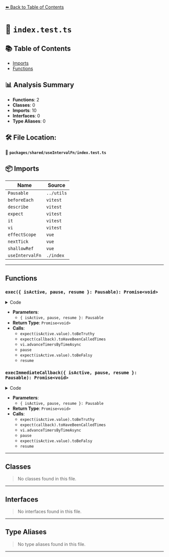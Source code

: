 [⬅️ Back to Table of Contents](../../../index.md)

# 📄 `index.test.ts`

## 📚 Table of Contents

- [Imports](#imports)
- [Functions](#functions)

## 📊 Analysis Summary

- **Functions**: 2
- **Classes**: 0
- **Imports**: 10
- **Interfaces**: 0
- **Type Aliases**: 0

## 🛠️ File Location:
📂 **`packages/shared/useIntervalFn/index.test.ts`**

## 📦 Imports

| Name | Source |
|------|--------|
| `Pausable` | `../utils` |
| `beforeEach` | `vitest` |
| `describe` | `vitest` |
| `expect` | `vitest` |
| `it` | `vitest` |
| `vi` | `vitest` |
| `effectScope` | `vue` |
| `nextTick` | `vue` |
| `shallowRef` | `vue` |
| `useIntervalFn` | `./index` |


---

## Functions

### `exec({ isActive, pause, resume }: Pausable): Promise<void>`

<details><summary>Code</summary>

```ts
async function exec({ isActive, pause, resume }: Pausable) {
    expect(isActive.value).toBeTruthy()
    expect(callback).toHaveBeenCalledTimes(0)

    await vi.advanceTimersByTimeAsync(60)
    expect(callback).toHaveBeenCalledTimes(1)

    pause()
    expect(isActive.value).toBeFalsy()

    await vi.advanceTimersByTimeAsync(60)
    expect(callback).toHaveBeenCalledTimes(1)

    resume()
    expect(isActive.value).toBeTruthy()

    await vi.advanceTimersByTimeAsync(60)
    expect(callback).toHaveBeenCalledTimes(2)
  }
```
</details>

- **Parameters**:
  - `{ isActive, pause, resume }: Pausable`
- **Return Type**: `Promise<void>`
- **Calls**:
  - `expect(isActive.value).toBeTruthy`
  - `expect(callback).toHaveBeenCalledTimes`
  - `vi.advanceTimersByTimeAsync`
  - `pause`
  - `expect(isActive.value).toBeFalsy`
  - `resume`
### `execImmediateCallback({ isActive, pause, resume }: Pausable): Promise<void>`

<details><summary>Code</summary>

```ts
async function execImmediateCallback({ isActive, pause, resume }: Pausable) {
    expect(isActive.value).toBeTruthy()
    expect(callback).toHaveBeenCalledTimes(1)

    await vi.advanceTimersByTimeAsync(60)
    expect(callback).toHaveBeenCalledTimes(2)

    pause()
    expect(isActive.value).toBeFalsy()

    await vi.advanceTimersByTimeAsync(60)
    expect(callback).toHaveBeenCalledTimes(2)

    resume()
    expect(isActive.value).toBeTruthy()
    expect(callback).toHaveBeenCalledTimes(3)

    await vi.advanceTimersByTimeAsync(60)
    expect(callback).toHaveBeenCalledTimes(4)
  }
```
</details>

- **Parameters**:
  - `{ isActive, pause, resume }: Pausable`
- **Return Type**: `Promise<void>`
- **Calls**:
  - `expect(isActive.value).toBeTruthy`
  - `expect(callback).toHaveBeenCalledTimes`
  - `vi.advanceTimersByTimeAsync`
  - `pause`
  - `expect(isActive.value).toBeFalsy`
  - `resume`

---

## Classes

> No classes found in this file.


---

## Interfaces

> No interfaces found in this file.


---

## Type Aliases

> No type aliases found in this file.


---